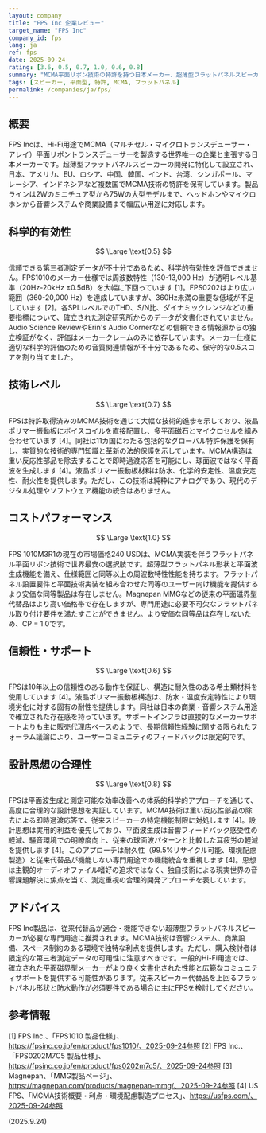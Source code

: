 ```yaml
---
layout: company
title: "FPS Inc 企業レビュー"
target_name: "FPS Inc"
company_id: fps
lang: ja
ref: fps
date: 2025-09-24
rating: [3.6, 0.5, 0.7, 1.0, 0.6, 0.8]
summary: "MCMA平面リボン技術の特許を持つ日本メーカー、超薄型フラットパネルスピーカーで独特な応用分野を展開"
tags: [スピーカー, 平面型, 特許, MCMA, フラットパネル]
permalink: /companies/ja/fps/
---
```


## 概要

FPS Incは、Hi-Fi用途でMCMA（マルチセル・マイクロトランスデューサー・アレイ）平面リボントランスデューサーを製造する世界唯一の企業と主張する日本メーカーです。超薄型フラットパネルスピーカーの開発に特化して設立され、日本、アメリカ、EU、ロシア、中国、韓国、インド、台湾、シンガポール、マレーシア、インドネシアなど複数国でMCMA技術の特許を保有しています。製品ラインは2Wのミニチュア型から75Wの大型モデルまで、ヘッドホンやマイクロホンから音響システムや商業設備まで幅広い用途に対応します。

## 科学的有効性

$$ \Large \text{0.5} $$

信頼できる第三者測定データが不十分であるため、科学的有効性を評価できません。FPS1010のメーカー仕様では周波数特性（130-13,000 Hz）が透明レベル基準（20Hz-20kHz ±0.5dB）を大幅に下回っています [1]。FPS0202はより広い範囲（360-20,000 Hz）を達成していますが、360Hz未満の重要な低域が不足しています [2]。各SPLレベルでのTHD、S/N比、ダイナミックレンジなどの重要指標について、確立された測定研究所からのデータが文書化されていません。Audio Science ReviewやErin's Audio Cornerなどの信頼できる情報源からの独立検証がなく、評価はメーカークレームのみに依存しています。メーカー仕様に適切な科学的評価のための音質関連情報が不十分であるため、保守的な0.5スコアを割り当てました。

## 技術レベル

$$ \Large \text{0.7} $$

FPSは特許取得済みのMCMA技術を通じて大幅な技術的進歩を示しており、液晶ポリマー振動板にボイスコイルを直接配置し、多平面磁石とマイクロセルを組み合わせています [4]。同社は11カ国にわたる包括的なグローバル特許保護を保有し、実質的な技術的専門知識と革新の法的保護を示しています。MCMA構造は重い反応性部品を除去することで即時過渡応答を可能にし、球面波ではなく平面波を生成します [4]。液晶ポリマー振動板材料は防水、化学的安定性、温度安定性、耐火性を提供します。ただし、この技術は純粋にアナログであり、現代のデジタル処理やソフトウェア機能の統合はありません。

## コストパフォーマンス

$$ \Large \text{1.0} $$

FPS 1010M3R1の現在の市場価格240 USDは、MCMA実装を伴うフラットパネル平面リボン技術で世界最安の選択肢です。超薄型フラットパネル形状と平面波生成機能を備え、仕様範囲と同等以上の周波数特性性能を持ちます。フラットパネル設置要件と平面技術実装を組み合わせた同等のユーザー向け機能を提供するより安価な同等製品は存在しません。Magnepan MMGなどの従来の平面磁界型代替品はより高い価格帯で存在しますが、専門用途に必要不可欠なフラットパネル取り付け要件を満たすことができません。より安価な同等品は存在しないため、CP = 1.0です。

## 信頼性・サポート

$$ \Large \text{0.6} $$

FPSは10年以上の信頼性のある動作を保証し、構造に耐久性のある希土類材料を使用しています [4]。液晶ポリマー振動板構造は、防水・温度安定特性により環境劣化に対する固有の耐性を提供します。同社は日本の商業・音響システム用途で確立された存在感を持っています。サポートインフラは直接的なメーカーサポートよりも主に販売代理店ベースのようで、長期信頼性経験に関する限られたフォーラム議論により、ユーザーコミュニティのフィードバックは限定的です。

## 設計思想の合理性

$$ \Large \text{0.8} $$

FPSは平面波生成と測定可能な効率改善への体系的科学的アプローチを通じて、高度に合理的な設計思想を実証しています。MCMA技術は重い反応性部品の除去による即時過渡応答で、従来スピーカーの特定機能制限に対処します [4]。設計思想は実用的利益を優先しており、平面波生成は音響フィードバック感受性の軽減、騒音環境での明瞭度向上、従来の球面波パターンと比較した耳疲労の軽減を提供します [4]。このアプローチは耐久性（99.5%リサイクル可能、環境配慮製造）と従来代替品が機能しない専門用途での機能統合を重視します [4]。思想は主観的オーディオファイル嗜好の追求ではなく、独自技術による現実世界の音響課題解決に焦点を当て、測定重視の合理的開発アプローチを表しています。

## アドバイス

FPS Inc製品は、従来代替品が適合・機能できない超薄型フラットパネルスピーカーが必要な専門用途に推奨されます。MCMA技術は音響システム、商業設備、スペース制約のある環境で独特な利点を提供します。ただし、購入検討者は限定的な第三者測定データの可用性に注意すべきです。一般的Hi-Fi用途では、確立された平面磁界型メーカーがより良く文書化された性能と広範なコミュニティサポートを提供する可能性があります。従来スピーカー代替品を上回るフラットパネル形状と防水動作が必須要件である場合に主にFPSを検討してください。

## 参考情報

[1] FPS Inc.、「FPS1010 製品仕様」、https://fpsinc.co.jp/en/product/fps1010/、2025-09-24参照
[2] FPS Inc.、「FPS0202M7C5 製品仕様」、https://fpsinc.co.jp/en/product/fps0202m7c5/、2025-09-24参照
[3] Magnepan、「MMG製品ページ」、https://magnepan.com/products/magnepan-mmg/、2025-09-24参照
[4] US FPS、「MCMA技術概要・利点・環境配慮製造プロセス」、https://usfps.com/、2025-09-24参照

(2025.9.24)